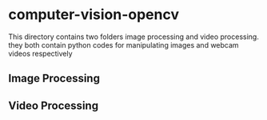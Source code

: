 # computer-vision-opencv

This directory contains two folders image processing and video processing.
they both contain python codes for manipulating images and webcam videos respectively 

## Image Processing

## Video Processing
